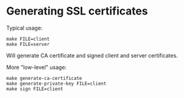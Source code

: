 # Generating SSL certificates

Typical usage:

```shell
make FILE=client
make FILE=server
```

Will generate CA certificate and signed client and server certificates.

More "low-level" usage:

```shell
make generate-ca-certificate
make generate-private-key FILE=client
make sign FILE=client
```
